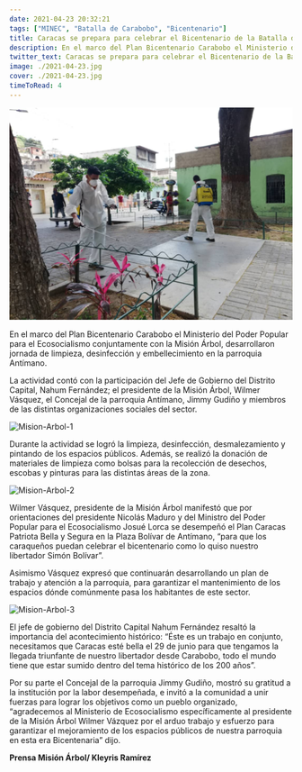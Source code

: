 ```yaml
---
date: 2021-04-23 20:32:21
tags: ["MINEC", "Batalla de Carabobo", "Bicentenario"]
title: Caracas se prepara para celebrar el Bicentenario de la Batalla de Carabobo
description: En el marco del Plan Bicentenario Carabobo el Ministerio del Poder Popular para el Ecosocialismo conjuntamente con la Misión Árbol, desarrollaron jornada de limpieza, desinfección y embellecimiento en la parroquia Antímano.
twitter_text: Caracas se prepara para celebrar el Bicentenario de la Batalla de Carabobo
image: ./2021-04-23.jpg
cover: ./2021-04-23.jpg
timeToRead: 4
---
```


![Mision-Arbol](./2021-04-23.jpg)

En el marco del Plan Bicentenario Carabobo el Ministerio del Poder Popular para el Ecosocialismo conjuntamente con la Misión Árbol, desarrollaron jornada de limpieza, desinfección y embellecimiento en la parroquia Antímano.

La actividad contó con la participación del Jefe de Gobierno del Distrito Capital, Nahum Fernández; el presidente de la Misión Árbol, Wilmer Vásquez, el Concejal de la parroquia Antímano, Jimmy Gudiño y miembros de las distintas organizaciones sociales del sector.

![Mision-Arbol-1](https://res.cloudinary.com/dk5bvgq20/image/upload/v1619242396/Blog/2021-04-23/20210423_204213_ehjdqq.webp)

Durante la actividad se logró la limpieza, desinfección, desmalezamiento y pintando de los espacios públicos. Además, se realizó la donación de materiales de limpieza como bolsas para la recolección de desechos, escobas y pinturas para las distintas áreas de la zona.

![Mision-Arbol-2](https://res.cloudinary.com/dk5bvgq20/image/upload/v1619242415/Blog/2021-04-23/IMG-20210423-WA0159_uypuco.webp)

Wilmer Vásquez, presidente de la Misión Árbol manifestó que por orientaciones del presidente Nicolás Maduro y del Ministro del Poder Popular para el Ecosocialismo Josué Lorca se desempeñó el Plan Caracas Patriota Bella y Segura en la Plaza Bolívar de Antímano, “para que los caraqueños puedan celebrar el bicentenario como lo quiso nuestro libertador Simón Bolívar”.

Asimismo Vásquez expresó que continuarán desarrollando un plan de trabajo y atención a la parroquia, para garantizar el mantenimiento de los espacios dónde comúnmente pasa los habitantes de este sector.

![Mision-Arbol-3](https://res.cloudinary.com/dk5bvgq20/image/upload/v1619242722/Blog/2021-04-23/IMG-20210423-WA0161_chmb6v.webp)

El jefe de gobierno del Distrito Capital Nahum Fernández resaltó la importancia del acontecimiento histórico: “Éste es un trabajo en conjunto, necesitamos que Caracas esté bella el 29 de junio para que tengamos la llegada triunfante de nuestro libertador desde Carabobo, todo el mundo tiene que estar sumido dentro del tema histórico de los 200 años”.

Por su parte el Concejal de la parroquia Jimmy Gudiño, mostró su gratitud a la institución por la labor desempeñada, e invitó a la comunidad a unir fuerzas para lograr los objetivos como un pueblo organizado, “agradecemos al Ministerio de Ecosocialismo específicamente al presidente de la Misión Árbol Wilmer Vázquez por el arduo trabajo y esfuerzo para garantizar el mejoramiento de los espacios públicos de nuestra parroquia en esta era Bicentenaria” dijo.

**Prensa Misión Árbol/ Kleyris Ramírez**

